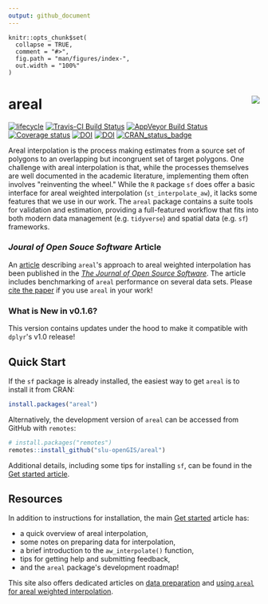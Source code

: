 ```yaml
---
output: github_document
---
```


<!-- README.md is generated from README.Rmd. Please edit that file -->

```{r setup, include = FALSE}
knitr::opts_chunk$set(
  collapse = TRUE,
  comment = "#>",
  fig.path = "man/figures/index-",
  out.width = "100%"
)
```

# areal <img src="man/figures/arealLogo.png" align="right" />

[![lifecycle](https://img.shields.io/badge/lifecycle-maturing-blue.svg)](https://www.tidyverse.org/lifecycle/#maturing)
[![Travis-CI Build Status](https://travis-ci.org/slu-openGIS/areal.svg?branch=master)](https://travis-ci.org/slu-openGIS/areal)
[![AppVeyor Build Status](https://ci.appveyor.com/api/projects/status/github/slu-openGIS/areal?branch=master&svg=true)](https://ci.appveyor.com/project/chris-prener/areal)
[![Coverage status](https://codecov.io/gh/slu-openGIS/areal/branch/master/graph/badge.svg)](https://codecov.io/github/slu-openGIS/areal?branch=master)
[![DOI](https://zenodo.org/badge/152279647.svg)](https://zenodo.org/badge/latestdoi/152279647) 
[![DOI](http://joss.theoj.org/papers/10.21105/joss.01221/status.svg)](https://doi.org/10.21105/joss.01221)
[![CRAN_status_badge](http://www.r-pkg.org/badges/version/areal)](https://cran.r-project.org/package=areal)

Areal interpolation is the process making estimates from a source set of polygons to an overlapping but incongruent set of target polygons. One challenge with areal interpolation is that, while the processes themselves are well documented in the academic literature, implementing them often involves "reinventing the wheel." While the `R` package `sf` does offer a basic interface for areal weighted interpolation (`st_interpolate_aw`), it lacks some features that we use in our work. The `areal` package contains a suite tools for validation and estimation, providing a full-featured workflow that fits into both modern data management (e.g. `tidyverse`) and spatial data (e.g. `sf`) frameworks.

### *Joural of Open Souce Software* Article
An [article](http://joss.theoj.org/papers/10.21105/joss.01221) describing `areal`'s approach to areal weighted interpolation has been published in the [*The Journal of Open Source Software*](http://joss.theoj.org/). The article includes benchmarking of `areal` performance on several data sets. Please [cite the paper](authors.html) if you use `areal` in your work!

### What is New in v0.1.6?
This version contains updates under the hood to make it compatible with `dplyr`'s v1.0 release!

## Quick Start
If the `sf` package is already installed, the easiest way to get `areal` is to install it from CRAN:

``` r
install.packages("areal")
```

Alternatively, the development version of `areal` can be accessed from GitHub with `remotes`:

```r
# install.packages("remotes")
remotes::install_github("slu-openGIS/areal")
```

Additional details, including some tips for installing `sf`, can be found in the [Get started article](articles/areal.html#getting-started).

## Resources
In addition to instructions for installation, the main [Get started](articles/areal.html) article has:

  * a quick overview of areal interpolation,
  * some notes on preparing data for interpolation,
  * a brief introduction to the `aw_interpolate()` function,
  * tips for getting help and submitting feedback, 
  * and the `areal` package's development roadmap!
  
This site also offers dedicated articles on [data preparation](articles/data-preparation.html) and [using `areal` for areal weighted interpolation](articles/areal-weighted-interpolation.html).
